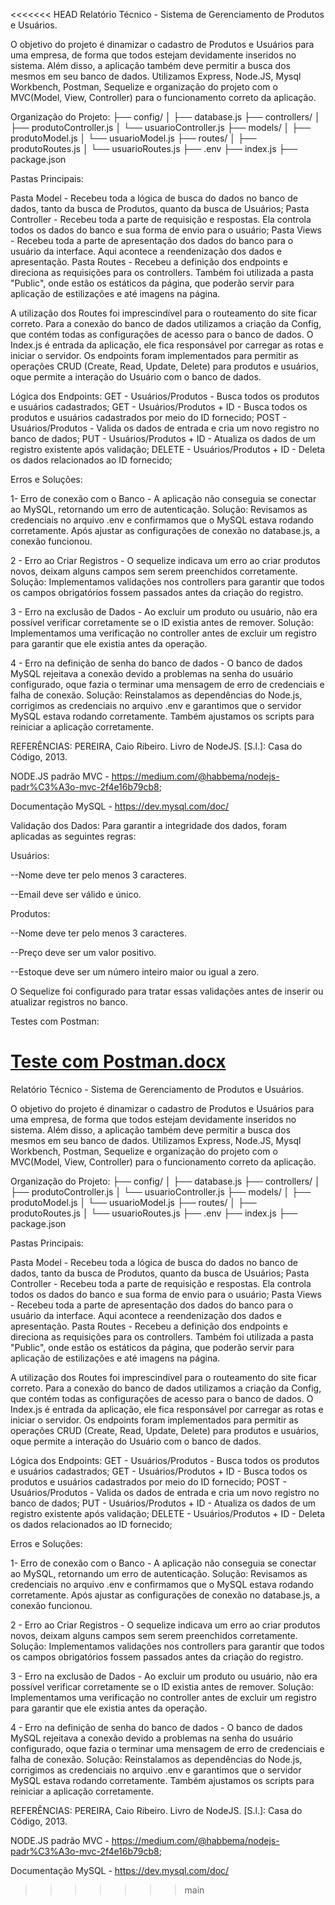 <<<<<<< HEAD
Relatório Técnico - Sistema de Gerenciamento de Produtos e Usuários.

O objetivo do projeto é dinamizar o cadastro de Produtos e Usuários para uma empresa, de forma que todos estejam devidamente inseridos no sistema. Além disso, a aplicação também deve permitir a busca dos mesmos em seu banco de dados. Utilizamos Express, Node.JS, Mysql Workbench, Postman, Sequelize e organização do projeto com o MVC(Model, View, Controller) para o funcionamento correto da aplicação.

Organização do Projeto: ├── config/ │ ├── database.js ├── controllers/ │ ├── produtoController.js │ └── usuarioController.js ├── models/ │ ├── produtoModel.js │ └── usuarioModel.js ├── routes/ │ ├── produtoRoutes.js │ └── usuarioRoutes.js ├── .env ├── index.js ├── package.json

Pastas Principais:

Pasta Model - Recebeu toda a lógica de busca do dados no banco de dados, tanto da busca de Produtos, quanto da busca de Usuários; Pasta Controller - Recebeu toda a parte de requisição e respostas. Ela controla todos os dados do banco e sua forma de envio para o usuário; Pasta Views - Recebeu toda a parte de apresentação dos dados do banco para o usuário da interface. Aqui acontece a reendenização dos dados e apresentação. Pasta Routes - Recebeu a definição dos endpoints e direciona as requisições para os controllers. Também foi utilizada a pasta "Public", onde estão os estáticos da página, que poderão servir para aplicação de estilizações e até imagens na página.

A utilização dos Routes foi imprescindível para o routeamento do site ficar correto. Para a conexão do banco de dados utilizamos a criação da Config, que contém todas as configurações de acesso para o banco de dados. O Index.js é entrada da aplicação, ele fica responsável por carregar as rotas e iniciar o servidor. Os endpoints foram implementados para permitir as operações CRUD (Create, Read, Update, Delete) para produtos e usuários, oque permite a interação do Usuário com o banco de dados.

Lógica dos Endpoints: GET - Usuários/Produtos - Busca todos os produtos e usuários cadastrados; GET - Usuários/Produtos + ID - Busca todos os produtos e usuários cadastrados por meio do ID fornecido; POST - Usuários/Produtos - Valida os dados de entrada e cria um novo registro no banco de dados; PUT - Usuários/Produtos + ID - Atualiza os dados de um registro existente após validação; DELETE - Usuários/Produtos + ID - Deleta os dados relacionados ao ID fornecido;

Erros e Soluções:

1- Erro de conexão com o Banco - A aplicação não conseguia se conectar ao MySQL, retornando um erro de autenticação. Solução: Revisamos as credenciais no arquivo .env e confirmamos que o MySQL estava rodando corretamente. Após ajustar as configurações de conexão no database.js, a conexão funcionou.

2 - Erro ao Criar Registros - O sequelize indicava um erro ao criar produtos novos, deixam alguns campos sem serem preenchidos corretamente. Solução: Implementamos validações nos controllers para garantir que todos os campos obrigatórios fossem passados antes da criação do registro.

3 - Erro na exclusão de Dados - Ao excluir um produto ou usuário, não era possível verificar corretamente se o ID existia antes de remover. Solução: Implementamos uma verificação no controller antes de excluir um registro para garantir que ele existia antes da operação.

4 - Erro na definição de senha do banco de dados - O banco de dados MySQL rejeitava a conexão devido a problemas na senha do usuário configurado, oque fazia o terminar uma mensagem de erro de credenciais e falha de conexão. Solução: Reinstalamos as dependências do Node.js, corrigimos as credenciais no arquivo .env e garantimos que o servidor MySQL estava rodando corretamente. Também ajustamos os scripts para reiniciar a aplicação corretamente.

REFERÊNCIAS: PEREIRA, Caio Ribeiro. Livro de NodeJS. [S.l.]: Casa do Código, 2013.

NODE.JS padrão MVC - https://medium.com/@habbema/nodejs-padr%C3%A3o-mvc-2f4e16b79cb8;

Documentação MySQL - https://dev.mysql.com/doc/

Validação dos Dados:
Para garantir a integridade dos dados, foram aplicadas as seguintes regras:

Usuários:

--Nome deve ter pelo menos 3 caracteres.

--Email deve ser válido e único.

Produtos:

--Nome deve ter pelo menos 3 caracteres.

--Preço deve ser um valor positivo.

--Estoque deve ser um número inteiro maior ou igual a zero.

O Sequelize foi configurado para tratar essas validações antes de inserir ou atualizar registros no banco.

Testes com Postman:

[Teste com Postman.docx](https://github.com/user-attachments/files/19598078/Teste.com.Postman.docx)
=======
 Relatório Técnico - Sistema de Gerenciamento de Produtos e Usuários.

 O objetivo do projeto é dinamizar o cadastro de Produtos e Usuários para uma empresa, de forma que todos estejam devidamente inseridos no sistema. Além disso, a aplicação também deve permitir a busca dos mesmos em seu banco de dados.
 Utilizamos Express, Node.JS, Mysql Workbench, Postman, Sequelize e organização do projeto com o MVC(Model, View, Controller) para o funcionamento correto da aplicação.

  Organização do Projeto: 
    ├── config/
  │   ├── database.js
  ├── controllers/
  │   ├── produtoController.js
  │   └── usuarioController.js
  ├── models/
  │   ├── produtoModel.js
  │   └── usuarioModel.js
  ├── routes/
  │   ├── produtoRoutes.js
  │   └── usuarioRoutes.js
  ├── .env
  ├── index.js
  ├── package.json


  Pastas Principais:
 
  Pasta Model - Recebeu toda a lógica de busca do dados no banco de dados, tanto da busca de Produtos, quanto da busca de Usuários;
  Pasta Controller - Recebeu toda a parte de requisição e respostas. Ela controla todos os dados do banco e sua forma de envio para o usuário;
  Pasta Views - Recebeu toda a parte de apresentação dos dados do banco para o usuário da interface. Aqui acontece a reendenização dos dados e apresentação.
  Pasta Routes - Recebeu a definição dos endpoints e direciona as requisições para os controllers.
  Também foi utilizada a pasta "Public", onde estão os estáticos da página, que poderão servir para aplicação de estilizações e até imagens na página.

  A utilização dos Routes foi imprescindível para o routeamento do site ficar correto.
  Para a conexão do banco de dados utilizamos a criação da Config, que contém todas as configurações de acesso para o banco de dados.
  O Index.js é entrada da aplicação, ele fica responsável por carregar as rotas e iniciar o servidor.
  Os endpoints foram implementados para permitir as operações CRUD (Create, Read, Update, Delete) para produtos e usuários, oque permite a interação do Usuário com o banco de dados.

  Lógica dos Endpoints: 
  GET - Usuários/Produtos - Busca todos os produtos e usuários cadastrados;
  GET - Usuários/Produtos + ID - Busca todos os produtos e usuários cadastrados por meio do ID fornecido;
  POST - Usuários/Produtos - Valida os dados de entrada e cria um novo registro no banco de dados;
  PUT - Usuários/Produtos + ID -  Atualiza os dados de um registro existente após validação;
  DELETE -  Usuários/Produtos + ID - Deleta os dados relacionados ao ID fornecido;

Erros e Soluções: 

1- Erro de conexão com o Banco - A aplicação não conseguia se conectar ao MySQL, retornando um erro de autenticação.
Solução: Revisamos as credenciais no arquivo .env e confirmamos que o MySQL estava rodando corretamente. Após ajustar as configurações de conexão no database.js, a conexão funcionou.

2 - Erro ao Criar Registros - O sequelize indicava um erro ao criar produtos novos, deixam alguns campos sem serem preenchidos corretamente.
Solução: Implementamos validações nos controllers para garantir que todos os campos obrigatórios fossem passados antes da criação do registro.

3 - Erro na exclusão de Dados -  Ao excluir um produto ou usuário, não era possível verificar corretamente se o ID existia antes de remover.
Solução: Implementamos uma verificação no controller antes de excluir um registro para garantir que ele existia antes da operação.

4 - Erro na definição de senha do banco de dados - O banco de dados MySQL rejeitava a conexão devido a problemas na senha do usuário configurado, oque fazia o terminar uma mensagem de erro de credenciais e falha de conexão.
Solução: Reinstalamos as dependências do Node.js, corrigimos as credenciais no arquivo .env e garantimos que o servidor MySQL estava rodando corretamente. Também ajustamos os scripts para reiniciar a aplicação corretamente. 


REFERÊNCIAS: 
PEREIRA, Caio Ribeiro. Livro de NodeJS. [S.l.]: Casa
do Código, 2013.

NODE.JS padrão MVC - https://medium.com/@habbema/nodejs-padr%C3%A3o-mvc-2f4e16b79cb8;

Documentação MySQL  - https://dev.mysql.com/doc/
>>>>>>> main
